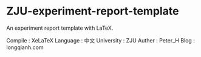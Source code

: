 # ZJU-experiment-report-template
An experiment report template with LaTeX.

Compile : XeLaTeX
Language : 中文
University : ZJU
Auther : Peter_H
Blog : longqianh.com
